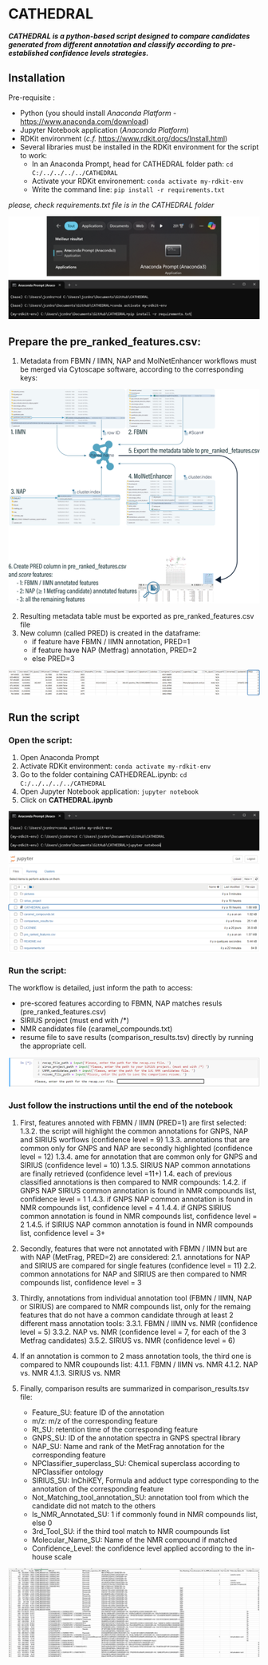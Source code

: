 # CATHEDRAL
***CATHEDRAL is a python-based script designed to compare candidates generated from different annotation and classify according to pre-established confidence levels strategies.***

## Installation
Pre-requisite :
- Python (you should install *Anaconda Platform* - https://www.anaconda.com/download)
- Jupyter Notebook application (*Anaconda Platform*)
- RDKit environment (*c.f.* https://www.rdkit.org/docs/Install.html)
- Several libraries must be installed in the RDKit environment for the script to work:
	* In an Anaconda Prompt, head for CATHEDRAL folder path: ```cd C:/../../../../CATHEDRAL```
 	* Activate your RDKit environement: ```conda activate my-rdkit-env```
 	* Write the command line: ```pip install -r requirements.txt```

*please, check requirements.txt file is in the CATHEDRAL folder*

![Plan de travail 11080](/pictures/cathedral_requirements.png)

## Prepare the pre_ranked_features.csv:
1. Metadata from FBMN / IIMN, NAP and MolNetEnhancer workflows must be merged via Cytoscape software, according to the corresponding keys:

![Plan de travail 11080](/pictures/cathedral_merge.png)

2. Resulting metadata table must be exported as pre_ranked_features.csv file
3. New column (called PRED) is created in the dataframe:
	* if feature have FBMN / IIMN annotation, PRED=1
	* if feature have NAP (Metfrag) annotation, PRED=2
	* else PRED=3

![Plan de travail 11080](/pictures/cathedral_merge_pred.png)

## Run the script
### Open the script:
1. Open Anaconda Prompt
2. Activate RDKit environment: ```conda activate my-rdkit-env```
3. Go to the folder containing CATHEDREAL.ipynb: ```cd C:/../../../../CATHEDRAL```
4. Open Jupyter Notebook application: ```jupyter notebook```
5. Click on **CATHEDRAL.ipynb** 

![Plan de travail 11080](/pictures/cathedral_script.png)

### Run the script:
The workflow is detailed, just inform the path to access:
  - pre-scored features according to FBMN, NAP matches resuls (pre_ranked_features.csv)
  - SIRIUS project (must end with /*)
  - NMR candidates file (caramel_compounds.txt)
  - resume file to save results (comparison_results.tsv)
directly by running the appropriate cell.

![Plan de travail 11080](/pictures/input_files.png)

### Just follow the instructions until the end of the notebook
1. First, features annoted with FBMN / IIMN (PRED=1) are first selected:
	1.3.2. the script will highlight the common annotations for GNPS, NAP and SIRIUS worflows (confidence level = 9)
	1.3.3. annotations that are common only for GNPS and NAP are secondly highlighted (confidence level = 12)
	1.3.4. ame for annotation that are common only for GNPS and SIRIUS (confidence level = 10)
	1.3.5. SIRIUS NAP common annotations are finally retrieved (confidence level =11+)
	1.4. each of previous classified annotations is then compared to NMR compounds:
		1.4.2. if GNPS NAP SIRIUS common annotation is found in NMR compounds list, confidence level = 1
           	1.4.3. if GNPS NAP common annotation is found in NMR compounds list, confidence level = 4
           	1.4.4. if GNPS SIRIUS common annotation is found in NMR compounds list, confidence level = 2
           	1.4.5. if SIRIUS NAP common annotation is found in NMR compounds list, confidence level = 3+

2. Secondly, features that were not annotated with FBMN / IIMN but are with NAP (MetFrag, PRED=2) are considered:
	2.1. annotations for NAP and SIRIUS are compared for single features (confidence level = 11)
	2.2. common annotations for NAP and SIRIUS are then compared to NMR compounds list, confidence level = 3

3. Thirdly, annotations from individual annotation tool (FBMN / IIMN, NAP or SIRIUS) are compared to NMR compounds list, only for the remaing features that do not have a common candidate through at least 2 different mass annotation tools:
	3.3.1. FBMN / IIMN vs. NMR (confidence level = 5)
	3.3.2. NAP vs. NMR (confidence level = 7, for each of the 3 Metfrag candidates)
	3.5.2. SIRIUS vs. NMR (confidence level = 6)

4. If an annotation is common to 2 mass annotation tools, the third one is compared to NMR coupounds list:
	4.1.1. FBMN / IIMN vs. NMR
	4.1.2. NAP vs. NMR
	4.1.3. SIRIUS vs. NMR
      
5. Finally, comparison results are summarized in comparison_results.tsv file:
	* Feature_SU: feature ID of the annotation
	* m/z: m/z of the corresponding feature
	* Rt_SU: retention time of the corresponding feature
	* GNPS_SU: ID of the annotation spectra in GNPS spectral library
	* NAP_SU: Name and rank of the MetFrag annotation for the corresponding feature
	* NPClassifier_superclass_SU: Chemical superclass according to NPClassifier ontology
	* SIRIUS_SU: InChiKEY, Formula and adduct type corresponding to the annotation of the corresponding feature
	* Not_Matching_tool_annotation_SU: annotation tool from which the candidate did not match to the others
	* Is_NMR_Annotated_SU: 1 if commonly found in NMR compounds list, else 0 
	* 3rd_Tool_SU: if the third tool match to NMR coumpounds list
	* Molecular_Name_SU: Name of the NMR compound if matched
	* Confidence_Level: the confidence level applied according to the in-house scale

![Plan de travail 11080](/pictures/cathedral_results.png)


      
 
